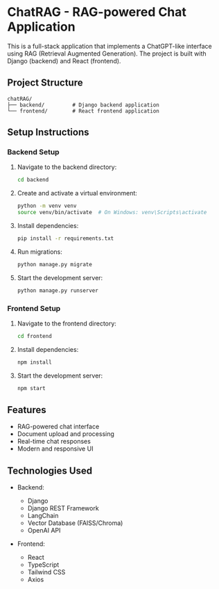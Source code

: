 # ChatRAG - RAG-powered Chat Application

This is a full-stack application that implements a ChatGPT-like interface using RAG (Retrieval Augmented Generation). The project is built with Django (backend) and React (frontend).

## Project Structure

```
chatRAG/
├── backend/         # Django backend application
└── frontend/        # React frontend application
```

## Setup Instructions

### Backend Setup

1. Navigate to the backend directory:
   ```bash
   cd backend
   ```

2. Create and activate a virtual environment:
   ```bash
   python -m venv venv
   source venv/bin/activate  # On Windows: venv\Scripts\activate
   ```

3. Install dependencies:
   ```bash
   pip install -r requirements.txt
   ```

4. Run migrations:
   ```bash
   python manage.py migrate
   ```

5. Start the development server:
   ```bash
   python manage.py runserver
   ```

### Frontend Setup

1. Navigate to the frontend directory:
   ```bash
   cd frontend
   ```

2. Install dependencies:
   ```bash
   npm install
   ```

3. Start the development server:
   ```bash
   npm start
   ```

## Features

- RAG-powered chat interface
- Document upload and processing
- Real-time chat responses
- Modern and responsive UI

## Technologies Used

- Backend:
  - Django
  - Django REST Framework
  - LangChain
  - Vector Database (FAISS/Chroma)
  - OpenAI API

- Frontend:
  - React
  - TypeScript
  - Tailwind CSS
  - Axios 